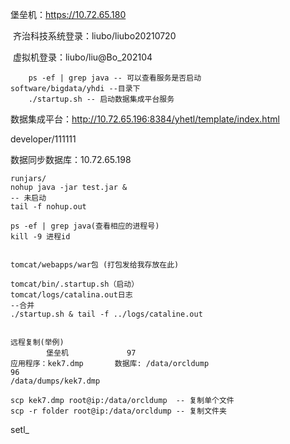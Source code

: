 堡垒机：https://10.72.65.180

​	齐治科技系统登录：liubo/liubo20210720

​	虚拟机登录：liubo/liu@Bo_202104

```
	ps -ef | grep java -- 可以查看服务是否启动
software/bigdata/yhdi --目录下
	./startup.sh -- 启动数据集成平台服务
```



数据集成平台：http://10.72.65.196:8384/yhetl/template/index.html

developer/111111



数据同步数据库：10.72.65.198

```linux
runjars/
nohup java -jar test.jar &
-- 未启动
tail -f nohup.out

ps -ef | grep java(查看相应的进程号)
kill -9 进程id


tomcat/webapps/war包 (打包发给我存放在此)

tomcat/bin/.startup.sh（启动）
tomcat/logs/catalina.out日志
--合并
./startup.sh & tail -f ../logs/cataline.out


远程复制(举例)
		堡垒机				97
应用程序：kek7.dmp		数据库: /data/orcldump
96
/data/dumps/kek7.dmp

scp kek7.dmp root@ip:/data/orcldump  -- 复制单个文件
scp -r folder root@ip:/data/orcldump -- 复制文件夹

```





setl_
